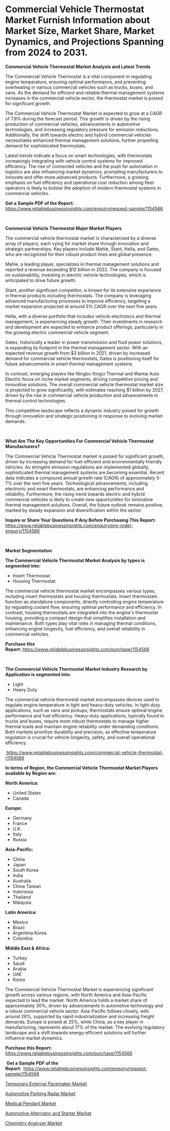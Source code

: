 <p><h1>Commercial Vehicle Thermostat Market Furnish Information about Market Size, Market Share, Market Dynamics, and Projections Spanning from 2024 to 2031.</h1></p><p><strong>Commercial Vehicle Thermostat Market Analysis and Latest Trends</strong></p>
<p><p>The Commercial Vehicle Thermostat is a vital component in regulating engine temperature, ensuring optimal performance, and preventing overheating in various commercial vehicles such as trucks, buses, and vans. As the demand for efficient and reliable thermal management systems increases in the commercial vehicle sector, the thermostat market is poised for significant growth. </p><p>The Commercial Vehicle Thermostat Market is expected to grow at a CAGR of 7.9% during the forecast period. This growth is driven by the rising production of commercial vehicles, advancements in automotive technologies, and increasing regulatory pressure for emission reductions. Additionally, the shift towards electric and hybrid commercial vehicles necessitates enhanced thermal management solutions, further propelling demand for sophisticated thermostats. </p><p>Latest trends indicate a focus on smart technologies, with thermostats increasingly integrating with vehicle control systems for improved efficiency. The rise of connected vehicles and the push for automation in logistics are also influencing market dynamics, prompting manufacturers to innovate and offer more advanced products. Furthermore, a growing emphasis on fuel efficiency and operational cost reduction among fleet operators is likely to bolster the adoption of modern thermostat systems in commercial vehicles.</p></p>
<p><strong>Get a Sample PDF of the Report:&nbsp;</strong> <a href="https://www.reliablebusinessinsights.com/enquiry/request-sample/1154566?utm_campaign=48&utm_medium=2&utm_source=Github&utm_content=ia&utm_term=04112024&utm_id=commercial-vehicle-thermostat">https://www.reliablebusinessinsights.com/enquiry/request-sample/1154566</a></p>
<p>&nbsp;</p>
<p><strong>Commercial Vehicle Thermostat Major Market Players</strong></p>
<p><p>The commercial vehicle thermostat market is characterized by a diverse array of players, each vying for market share through innovation and strategic partnerships. Key players include Mahle, Stant, Hella, and Gates, who are recognized for their robust product lines and global presence.</p><p>Mahle, a leading player, specializes in thermal management solutions and reported a revenue exceeding $12 billion in 2022. The company is focused on sustainability, investing in electric vehicle technologies, which is anticipated to drive future growth.</p><p>Stant, another significant competitor, is known for its extensive experience in thermal products including thermostats. The company is leveraging advanced manufacturing processes to improve efficiency, targeting a market expansion projected at around 5% CAGR over the next five years.</p><p>Hella, with a diverse portfolio that includes vehicle electronics and thermal management, is experiencing steady growth. Their investments in research and development are expected to enhance product offerings, particularly in the growing electric commercial vehicle segment.</p><p>Gates, historically a leader in power transmission and fluid power solutions, is expanding its footprint in the thermal management sector. With an expected revenue growth from $3 billion in 2021, driven by increased demand for commercial vehicle thermostats, Gates is positioning itself for future advancements in smart thermal management systems.</p><p>In contrast, emerging players like Ningbo Xingci Thermal and Wantai Auto Electric focus on niche market segments, driving competitive pricing and innovative solutions. The overall commercial vehicle thermostat market size is projected to grow significantly, with estimates reaching $1 billion by 2027, driven by the rise in commercial vehicle production and advancements in thermal control technologies. </p><p>This competitive landscape reflects a dynamic industry poised for growth through innovation and strategic positioning in response to evolving market demands.</p></p>
<p>&nbsp;</p>
<p><strong>What Are The Key Opportunities For Commercial Vehicle Thermostat Manufacturers?</strong></p>
<p><p>The Commercial Vehicle Thermostat market is poised for significant growth, driven by increasing demand for fuel-efficient and environmentally friendly vehicles. As stringent emission regulations are implemented globally, sophisticated thermal management systems are becoming essential. Recent data indicates a compound annual growth rate (CAGR) of approximately 5-7% over the next five years. Technological advancements, including electronic and smart thermostats, are enhancing performance and reliability. Furthermore, the rising trend towards electric and hybrid commercial vehicles is likely to create new opportunities for innovative thermal management solutions. Overall, the future outlook remains positive, marked by steady expansion and diversification within the sector.</p></p>
<p><strong>Inquire or Share Your Questions If Any Before Purchasing This Report:</strong> <a href="https://www.reliablebusinessinsights.com/enquiry/pre-order-enquiry/1154566?utm_campaign=48&utm_medium=2&utm_source=Github&utm_content=ia&utm_term=04112024&utm_id=commercial-vehicle-thermostat">https://www.reliablebusinessinsights.com/enquiry/pre-order-enquiry/1154566</a></p>
<p>&nbsp;</p>
<p><strong>Market Segmentation</strong></p>
<p><strong>The Commercial Vehicle Thermostat Market Analysis by types is segmented into:</strong></p>
<p><ul><li>Insert Thermostat</li><li>Housing Thermostat</li></ul></p>
<p><p>The commercial vehicle thermostat market encompasses various types, including insert thermostats and housing thermostats. Insert thermostats function as standalone components, directly controlling engine temperature by regulating coolant flow, ensuring optimal performance and efficiency. In contrast, housing thermostats are integrated into the engine's thermostat housing, providing a compact design that simplifies installation and maintenance. Both types play vital roles in managing thermal conditions, enhancing engine longevity, fuel efficiency, and overall reliability in commercial vehicles.</p></p>
<p><strong>Purchase this Report:&nbsp;</strong><a href="https://www.reliablebusinessinsights.com/purchase/1154566?utm_campaign=48&utm_medium=2&utm_source=Github&utm_content=ia&utm_term=04112024&utm_id=commercial-vehicle-thermostat">https://www.reliablebusinessinsights.com/purchase/1154566</a></p>
<p>&nbsp;</p>
<p><strong>The Commercial Vehicle Thermostat Market Industry Research by Application is segmented into:</strong></p>
<p><ul><li>Light</li><li>Heavy Duty</li></ul></p>
<p><p>The commercial vehicle thermostat market encompasses devices used to regulate engine temperature in light and heavy-duty vehicles. In light-duty applications, such as vans and pickups, thermostats ensure optimal engine performance and fuel efficiency. Heavy-duty applications, typically found in trucks and buses, require more robust thermostats to manage higher thermal loads and maintain engine reliability under demanding conditions. Both markets prioritize durability and precision, as effective temperature regulation is crucial for vehicle longevity, safety, and overall operational efficiency.</p></p>
<p><a href="https://www.reliablebusinessinsights.com/commercial-vehicle-thermostat-r1154566?utm_campaign=48&utm_medium=2&utm_source=Github&utm_content=ia&utm_term=04112024&utm_id=commercial-vehicle-thermostat">&nbsp;https://www.reliablebusinessinsights.com/commercial-vehicle-thermostat-r1154566</a></p>
<p><strong>In terms of Region, the Commercial Vehicle Thermostat Market Players available by Region are:</strong></p>
<p>
    <p> <strong> North America: </strong>
        <ul>
            <li>United States</li>
            <li>Canada</li>
        </ul>
        </p> 
    <p> <strong> Europe: </strong>
        <ul>
            <li>Germany</li>
            <li>France</li>
            <li>U.K.</li>
            <li>Italy</li>
            <li>Russia</li>
        </ul>
        </p> 
    <p> <strong> Asia-Pacific: </strong>
        <ul>
            <li>China</li>
            <li>Japan</li>
            <li>South Korea</li>
            <li>India</li>
            <li>Australia</li>
            <li>China Taiwan</li>
            <li>Indonesia</li>
            <li>Thailand</li>
            <li>Malaysia</li>
        </ul>
        </p> 
    <p> <strong> Latin America: </strong>
        <ul>
            <li>Mexico</li>
            <li>Brazil</li>
            <li>Argentina Korea</li>
            <li>Colombia</li>
        </ul>
        </p> 
    <p> <strong> Middle East & Africa: </strong>
        <ul>
            <li>Turkey</li>
            <li>Saudi</li>
            <li>Arabia</li>
            <li>UAE</li>
            <li>Korea</li>
        </ul>
    </p>
    </p>
<p><p>The Commercial Vehicle Thermostat Market is experiencing significant growth across various regions, with North America and Asia-Pacific expected to lead the market. North America holds a market share of approximately 30%, driven by advancements in automotive technology and a robust commercial vehicle sector. Asia-Pacific follows closely, with around 28%, supported by rapid industrialization and increasing freight demands. Europe is poised at 25%, while China, as a key player in manufacturing, represents about 17% of the market. The evolving regulatory landscape and a shift towards energy-efficient solutions will further influence market dynamics.</p></p>
<p><strong>Purchase this Report: </strong><a href="https://www.reliablebusinessinsights.com/purchase/1154566?utm_campaign=48&utm_medium=2&utm_source=Github&utm_content=ia&utm_term=04112024&utm_id=commercial-vehicle-thermostat">https://www.reliablebusinessinsights.com/purchase/1154566</a></p>
<p>&nbsp;<strong>Get a Sample PDF of the Report:&nbsp;&nbsp;</strong><a href="https://www.reliablebusinessinsights.com/enquiry/request-sample/1154566?utm_campaign=48&utm_medium=2&utm_source=Github&utm_content=ia&utm_term=04112024&utm_id=commercial-vehicle-thermostat">https://www.reliablebusinessinsights.com/enquiry/request-sample/1154566</a></p>
<p><strong></strong></p>
<p><p><a href="https://issuu.com/reportprime-2/docs/temporary-external-pacemaker-market_e64ae8a15647a5?utm_campaign=48&utm_medium=2&utm_source=Github&utm_content=ia&utm_term=04112024&utm_id=commercial-vehicle-thermostat">Temporary External Pacemaker Market</a></p><p><a href="https://github.com/DorinaOsmani364/Market-Research-Report-List-1/blob/main/automotive-parking-radar-market.md?utm_campaign=48&utm_medium=2&utm_source=Github&utm_content=ia&utm_term=04112024&utm_id=commercial-vehicle-thermostat">Automotive Parking Radar Market</a></p><p><a href="https://issuu.com/reportprime-2/docs/medical-pendant-market-size-2030.pp_b6c4e408440e91?utm_campaign=48&utm_medium=2&utm_source=Github&utm_content=ia&utm_term=04112024&utm_id=commercial-vehicle-thermostat">Medical Pendant Market</a></p><p><a href="https://github.com/Armeladukagjini693/Market-Research-Report-List-1/blob/main/automotive-alternator-and-starter-market.md?utm_campaign=48&utm_medium=2&utm_source=Github&utm_content=ia&utm_term=04112024&utm_id=commercial-vehicle-thermostat">Automotive Alternator and Starter Market</a></p><p><a href="https://issuu.com/reportprime-2/docs/chemistry-analyzer-market-size-2030_76a6b218dd3569?utm_campaign=48&utm_medium=2&utm_source=Github&utm_content=ia&utm_term=04112024&utm_id=commercial-vehicle-thermostat">Chemistry Analyzer Market</a></p></p>